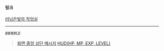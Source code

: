 #### 링크
[러닝은빛의 작업실](http://biud436.blog.me/)

---

####UI
> [화면 중앙 상단 메시지](http://biud436.blog.me/220146919203)
> [HUD(HP, MP, EXP, LEVEL)](http://biud436.blog.me/220132329008)


